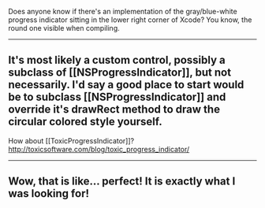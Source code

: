 Does anyone know if there's an implementation of the gray/blue-white progress indicator sitting in the lower right corner of Xcode? You know, the round one visible when compiling.

----
It's most likely a custom control, possibly a subclass of [[NSProgressIndicator]], but not necessarily. I'd say a good place to start would be to subclass [[NSProgressIndicator]] and override it's drawRect method to draw the circular colored style yourself.
----

How about [[ToxicProgressIndicator]]? http://toxicsoftware.com/blog/toxic_progress_indicator/

----
Wow, that is like... perfect! It is exactly what I was looking for!
----